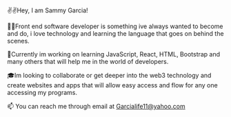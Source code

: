 ✌️✌️Hey, I am Sammy Garcia! 









🧑‍💻Front end software developer is something ive always wanted to become and do, i love technology and learning the language that goes on behind the scenes.









📖Currently im working on learning JavaScript, React, HTML, Bootstrap and many others that will help me in the world of developers.








🎓Im looking to collaborate or get deeper into the web3 technology and create websites and apps that will allow easy access and flow for any one accessing my programs.




 📫 You can reach me through email at Garcialife11@yahoo.com

<!---
Garcialife11/Garcialife11 is a ✨ special ✨ repository because its `README.md` (this file) appears on your GitHub profile.
You can click the Preview link to take a look at your changes.
--->
